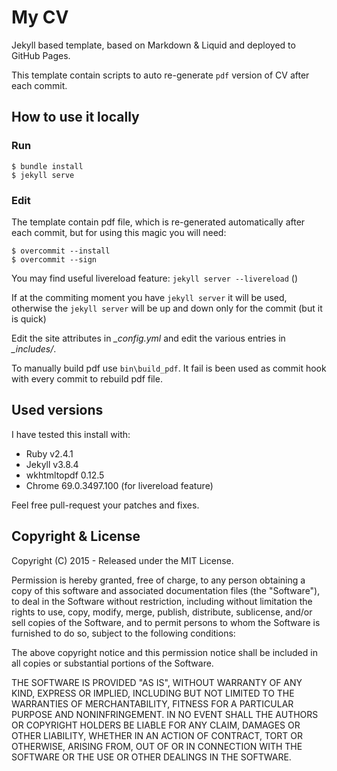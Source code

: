 # My CV

Jekyll based template, based on Markdown & Liquid and deployed to GitHub Pages.

This template contain scripts to auto re-generate `pdf` version of CV after each commit.

## How to use it locally

### Run

```
$ bundle install
$ jekyll serve
```

### Edit

The template contain pdf file, which is re-generated automatically after each commit, but for using this magic you will need:

```
$ overcommit --install
$ overcommit --sign
```

You may find useful livereload feature: `jekyll server --livereload` ()

If at the commiting moment you have `jekyll server` it will be used, otherwise
the `jekyll server` will be up and down only for the commit (but it is quick)

Edit the site attributes in *_config.yml* and edit the various entries in *_includes/*.

To manually build pdf use `bin\build_pdf`. It fail is been used as commit hook
with every commit to rebuild pdf file.

## Used versions

I have tested this install with:

* Ruby v2.4.1
* Jekyll v3.8.4
* wkhtmltopdf 0.12.5
* Chrome 69.0.3497.100 (for livereload feature)

Feel free pull-request your patches and fixes.

## Copyright & License

Copyright (C) 2015 - Released under the MIT License.

Permission is hereby granted, free of charge, to any person obtaining a copy of this software and associated documentation files (the "Software"), to deal in the Software without restriction, including without limitation the rights to use, copy, modify, merge, publish, distribute, sublicense, and/or sell copies of the Software, and to permit persons to whom the Software is furnished to do so, subject to the following conditions:

The above copyright notice and this permission notice shall be included in all copies or substantial portions of the Software.

THE SOFTWARE IS PROVIDED "AS IS", WITHOUT WARRANTY OF ANY KIND, EXPRESS OR IMPLIED, INCLUDING BUT NOT LIMITED TO THE WARRANTIES OF MERCHANTABILITY, FITNESS FOR A PARTICULAR PURPOSE AND
NONINFRINGEMENT. IN NO EVENT SHALL THE AUTHORS OR COPYRIGHT HOLDERS BE LIABLE FOR ANY CLAIM, DAMAGES OR OTHER LIABILITY, WHETHER IN AN ACTION OF CONTRACT, TORT OR OTHERWISE, ARISING FROM, OUT OF OR IN CONNECTION WITH THE SOFTWARE OR THE USE OR OTHER DEALINGS IN THE SOFTWARE.
